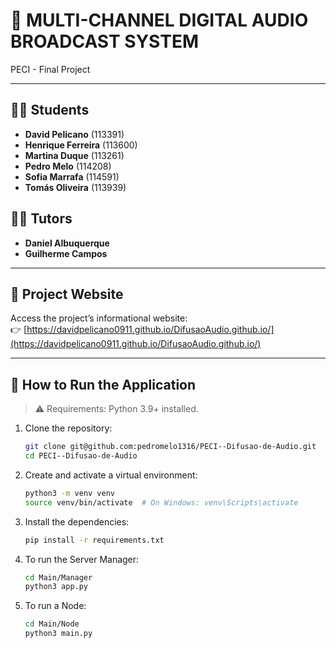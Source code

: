 # 📡 MULTI-CHANNEL DIGITAL AUDIO BROADCAST SYSTEM

PECI - Final Project

---

## 👨‍🎓 Students

- **David Pelicano** (113391)  
- **Henrique Ferreira** (113600)  
- **Martina Duque** (113261)  
- **Pedro Melo** (114208)  
- **Sofia Marrafa** (114591)  
- **Tomás Oliveira** (113939)

## 👨‍🏫 Tutors

- **Daniel Albuquerque**  
- **Guilherme Campos**

---

## 🔗 Project Website

Access the project’s informational website:  
👉 [https://davidpelicano0911.github.io/DifusaoAudio.github.io/](https://davidpelicano0911.github.io/DifusaoAudio.github.io/)

---

## 🚀 How to Run the Application

> ⚠️ Requirements: Python 3.9+ installed.

1. Clone the repository:
   ```bash
   git clone git@github.com:pedromelo1316/PECI--Difusao-de-Audio.git
   cd PECI--Difusao-de-Audio
   
2. Create and activate a virtual environment:
   ```bash
   python3 -m venv venv
   source venv/bin/activate  # On Windows: venv\Scripts\activate
   
4. Install the dependencies:
   ```bash
   pip install -r requirements.txt
   
6. To run the Server Manager:
   ```bash
   cd Main/Manager
   python3 app.py
   
8. To run a Node:
   ```bash
   cd Main/Node
   python3 main.py
